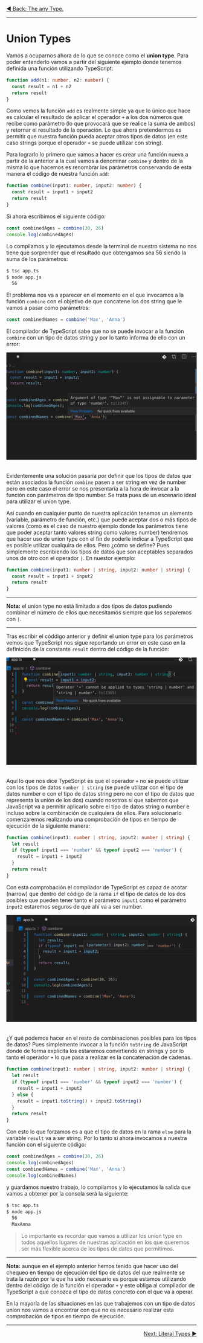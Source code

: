 <p align="left">
 <a href="02_09.md">◀ Back: The any Type.</a>
</p>

---

# Union Types

Vamos a ocuparnos ahora de lo que se conoce como el **union type**. Para poder entenderlo vamos a partir del siguiente ejemplo donde tenemos definida una función utilizando TypeScript:

```ts
function add(n1: number, n2: number) {
  const result = n1 + n2
  return result
}
```

Como vemos la función `add` es realmente simple ya que lo único que hace es calcular el resultado de aplicar el operador `+` a los dos números que recibe como parámetro (lo que provocará que se realice la suma de ambos) y retornar el resultado de la operación. Lo que ahora pretendermos es permitir que nuestra función pueda aceptar otros tipos de datos (en este caso strings porque el operador `+` se puede utilizar con string).

Para lograrlo lo primero que vamos a hacer es crear una función nueva a partir de la anterior a la cual vamos a denominar `combine` y dentro de la misma lo que hacemos es renombrar los parámetros conservando de esta manera el código de nuestra función `add`:

```ts
function combine(input1: number, input2: number) {
  const result = input1 + input2
  return result
}
```

Si ahora escribimos el siguiente código:

```ts
const combinedAges = combine(30, 26)
console.log(combinedAges)
```

Lo compilamos y lo ejecutamos desde la terminal de nuestro sistema no nos tiene que sorprender que el resultado que obtengamos sea 56 siendo la suma de los parámetros:

```bash
$ tsc app.ts
$ node app.js
  56
```

El problema nos va a aparecer en el momento en el que invocamos a la función `combine` con el objetivo de que concatene los dos string que le vamos a pasar como parámetros:

```ts
const combinedNames = combine('Max', 'Anna')
```

El compilador de TypeScript sabe que no se puede invocar a la función `combine` con un tipo de datos string y por lo tanto informa de ello con un error:

<div style='text-align: center'>
  <img src='images/02_27.png' />
</div>
<br />

Evidentemente una solución pasaría por definir que los tipos de datos que están asociados la función `combine` pasen a ser string en vez de number pero en este caso el error se nos presentaría a la hora de invocar a la función con parámetros de tipo number. Se trata pues de un escenario ideal para utilizar el union type.

Así cuando en cualquier punto de nuestra aplicación tenemos un elemento (variable, parámetro de función, etc.) que puede aceptar dos o más tipos de valores (como es el caso de nuestro ejemplo donde los parámetros tiene que poder aceptar tanto valores string como valores number) tendremos que hacer uso de union type con el fin de poderle indicar a TypeScript que es posible utilizar cualquira de ellos. Pero ¿cómo se define? Pues simplemente escribiendo los tipos de datos que son aceptables separados unos de otro con el operador `|`. En nuestor ejemplo:

```ts
function combine(input1: number | string, input2: number | string) {
  const result = input1 + input2
  return result
}
```

---
**Nota:** el union type no está limitado a dos tipos de datos pudiendo combinar el número de ellos que necesitamos siempre que los separemos con `|`.

---

Tras escribir el códdigo anterior y definir el union type para los parámetros vemos que TypeScript nos sigue reportando un error en este caso en la definición de la constante `result` dentro del código de la función:

<div style='text-align: center'>
  <img src='images/02_28.png' />
</div>
<br />

Aquí lo que nos dice TypeScript es que el operador `+` no se puede utilizar con los tipos de datos `number | string` (se puede utilizar con el tipo de datos number o con el tipo de datos string pero no con el tipo de datos que representa la unión de los dos) cuando nosotros sí que sabemos que JavaScript va a permitir aplicarlo sobre el tipo de datos string o number e incluso sobre la combinación de cualquiera de ellos. Para solucionarlo comenzaremos realizando una comprobación de tipos en tiempo de ejecución de la siguiente manera:

```ts
function combine(input1: number | string, input2: number | string) {
  let result
  if (typeof input1 === 'number' && typeof input2 === 'number') {
    result = input1 + input2
  }
  return result
}
```

Con esta comprobación el compilador de TypeScript es capaz de acotar (narrow) que dentro del código de la rama `if` el tipo de datos de los dos posibles que pueden tener tanto el parámetro `input1` como el parámetro `input2` estaremos seguros de que ahí va a ser number.

<div style='text-align: center'>
  <img src='images/02_29.png' />
</div>
<br />

¿Y qué podemos hacer en el resto de combinaciones posibles para los tipos de datos? Pues simplemente invocar a la función `toString` de JavaScript donde de forma explícita los estaremos convirtiendo en strings y por lo tanto el operador `+` lo que pasa a realizar es la concatenación de cadenas.

```ts
function combine(input1: number | string, input2: number | string) {
  let result
  if (typeof input1 === 'number' && typeof input2 === 'number') {
    result = input1 + input2
  } else {
    result = input1.toString() + input2.toString()
  }
  return result
}
```

Con esto lo que forzamos es a que el tipo de datos en la rama `else` para la variable `result` va a ser string. Por lo tanto si ahora invocamos a nuestra función con el siguiente código:

```ts
const combinedAges = combine(30, 26)
console.log(combinedAges)
const combinedNames = combine('Max', 'Anna')
console.log(combinedNames)
```

y guardamos nuestro trabajo, lo compilamos y lo ejecutamos la salida que vamos a obtener por la consola será la siguiente:

```bash
$ tsc app.ts
$ node app.js
  56
  MaxAnna
```

> Lo importante es recordar que vamos a utilizar los union type en todos aquellos lugares de nuestras aplicación en los que queremos ser más flexible acerca de los tipos de datos que permitimos.

---
**Nota:** aunque en el ejemplo anterior hemos tenido que hacer uso del chequeo en tiempo de ejecución del tipo de datos del que realmente se trata la razón por la que ha sido necesario es porque estamos utilizando dentro del código de la función el operador `+` y este obliga al compilador de TypeScript a que conozca el tipo de datos concreto con el que va a operar.

En la mayoría de las situaciones en las que trabajemos con un tipo de datos union nos vamos a encontrar con que no es necesario realizar esta comprobación de tipos en tiempo de ejecución.

---

<p align="right">
 <a href="02_10.md">Next: Literal Types ▶</a>
</p>

